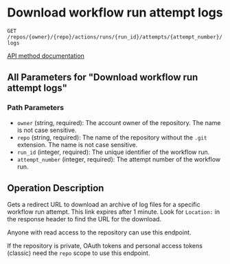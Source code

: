 # Download workflow run attempt logs

`GET /repos/{owner}/{repo}/actions/runs/{run_id}/attempts/{attempt_number}/logs`

[API method documentation](https://docs.github.com/rest/actions/workflow-runs#download-workflow-run-attempt-logs)

## All Parameters for "Download workflow run attempt logs"

### Path Parameters

- `owner` (string, required): The account owner of the repository. The name is not case sensitive.
- `repo` (string, required): The name of the repository without the `.git` extension. The name is not case sensitive.
- `run_id` (integer, required): The unique identifier of the workflow run.
- `attempt_number` (integer, required): The attempt number of the workflow run.

## Operation Description

Gets a redirect URL to download an archive of log files for a specific workflow run attempt. This link expires after
1 minute. Look for `Location:` in the response header to find the URL for the download.

Anyone with read access to the repository can use this endpoint.

If the repository is private, OAuth tokens and personal access tokens (classic) need the `repo` scope to use this endpoint.
